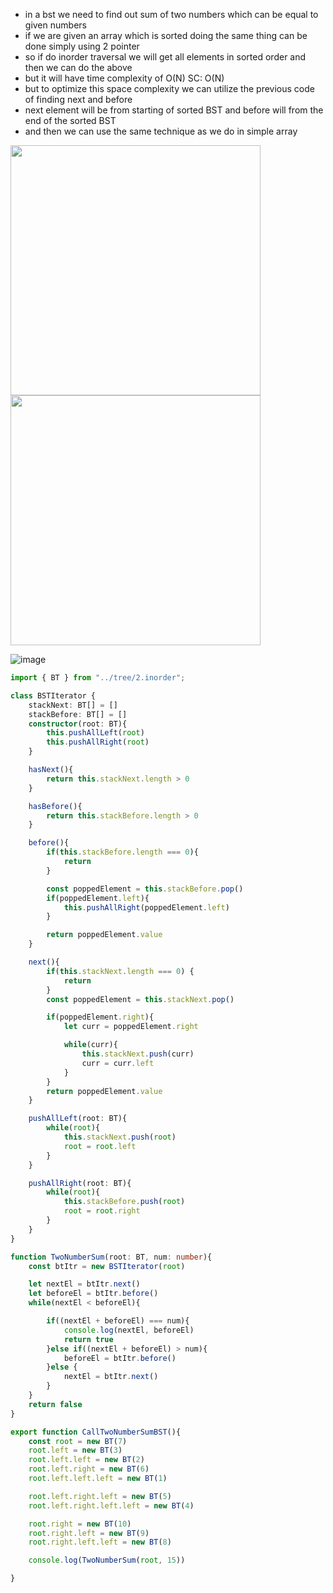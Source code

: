 - in a bst we need to find out sum of two numbers which can be equal to given numbers
- if we are given an array which is sorted doing the same thing can be done simply using 2 pointer
- so if do inorder traversal we will get all elements in sorted order and then we can do the above
- but it will have time complexity of O(N) SC: O(N)
- but to optimize this space complexity we can utilize the previous code of finding next and before
- next element will be from starting of sorted BST and before will from the end of the sorted BST
- and then we can use the same technique as we do in simple array

<img src="https://github.com/user-attachments/assets/89597c0e-fdaf-4134-9a9b-2bc50048c38f" width=400>

<img src="https://github.com/user-attachments/assets/fbb94e5d-62d4-4309-93c5-09f873fd4863" width=400>


![image](https://github.com/user-attachments/assets/2b689a4c-8756-4957-bd54-6cc1123aca6d)


```ts
import { BT } from "../tree/2.inorder";

class BSTIterator {
    stackNext: BT[] = []
    stackBefore: BT[] = []
    constructor(root: BT){
        this.pushAllLeft(root)
        this.pushAllRight(root)
    }

    hasNext(){
        return this.stackNext.length > 0
    }

    hasBefore(){
        return this.stackBefore.length > 0 
    }

    before(){
        if(this.stackBefore.length === 0){
            return 
        }

        const poppedElement = this.stackBefore.pop()
        if(poppedElement.left){
            this.pushAllRight(poppedElement.left)
        }

        return poppedElement.value
    }

    next(){
        if(this.stackNext.length === 0) {
            return 
        }
        const poppedElement = this.stackNext.pop()

        if(poppedElement.right){
            let curr = poppedElement.right

            while(curr){
                this.stackNext.push(curr)
                curr = curr.left
            }
        }
        return poppedElement.value
    }

    pushAllLeft(root: BT){
        while(root){
            this.stackNext.push(root)
            root = root.left
        }
    }

    pushAllRight(root: BT){
        while(root){
            this.stackBefore.push(root)
            root = root.right
        }
    }
}

function TwoNumberSum(root: BT, num: number){
    const btItr = new BSTIterator(root)

    let nextEl = btItr.next()
    let beforeEl = btItr.before()
    while(nextEl < beforeEl){

        if((nextEl + beforeEl) === num){
            console.log(nextEl, beforeEl)
            return true
        }else if((nextEl + beforeEl) > num){
            beforeEl = btItr.before()
        }else {
            nextEl = btItr.next()
        }
    }
    return false 
}

export function CallTwoNumberSumBST(){
    const root = new BT(7)
    root.left = new BT(3)
    root.left.left = new BT(2)
    root.left.right = new BT(6)
    root.left.left.left = new BT(1)

    root.left.right.left = new BT(5)
    root.left.right.left.left = new BT(4)

    root.right = new BT(10)
    root.right.left = new BT(9)
    root.right.left.left = new BT(8)

    console.log(TwoNumberSum(root, 15))

}
```
